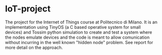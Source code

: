 # IoT-project
The project for the Internet of Things course at Politecnico di Milano. 
It is an implementation using TinyOS (a C based operative system for small devices) and Tossim python simulation to create and test a system where the nodes emulate devices and the code is meant to allow comunication without incurring in the well known "hidden node" problem.
See report for more detail on the approach. 

